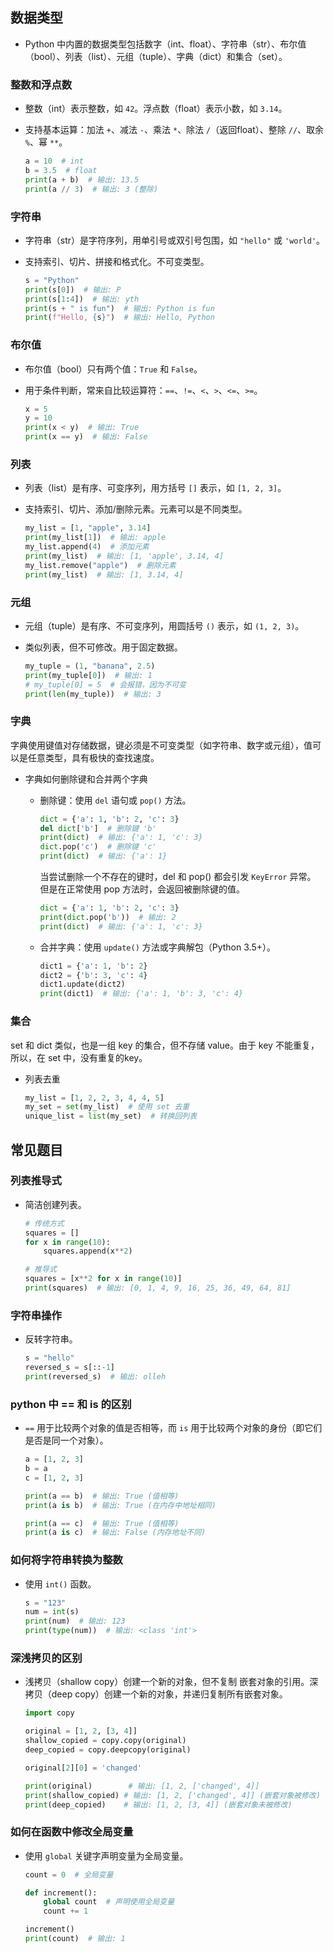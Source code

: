 ## 数据类型

- Python 中内置的数据类型包括数字（int、float）、字符串（str）、布尔值（bool）、列表（list）、元组（tuple）、字典（dict）和集合（set）。

### 整数和浮点数
- 整数（int）表示整数，如 `42`。浮点数（float）表示小数，如 `3.14`。
- 支持基本运算：加法 `+`、减法 `-`、乘法 `*`、除法 `/`（返回float）、整除 `//`、取余 `%`、幂 `**`。

  ```python
  a = 10  # int
  b = 3.5  # float
  print(a + b)  # 输出: 13.5
  print(a // 3)  # 输出: 3 (整除)
  ```

### 字符串
- 字符串（str）是字符序列，用单引号或双引号包围，如 `"hello"` 或 `'world'`。
- 支持索引、切片、拼接和格式化。不可变类型。

  ```python
  s = "Python"
  print(s[0])  # 输出: P
  print(s[1:4])  # 输出: yth
  print(s + " is fun")  # 输出: Python is fun
  print(f"Hello, {s}")  # 输出: Hello, Python
  ```

### 布尔值
- 布尔值（bool）只有两个值：`True` 和 `False`。
- 用于条件判断，常来自比较运算符：`==`、`!=`、`<`、`>`、`<=`、`>=`。

  ```python
  x = 5
  y = 10
  print(x < y)  # 输出: True
  print(x == y)  # 输出: False
  ```

### 列表
- 列表（list）是有序、可变序列，用方括号 `[]` 表示，如 `[1, 2, 3]`。
- 支持索引、切片、添加/删除元素。元素可以是不同类型。

  ```python
  my_list = [1, "apple", 3.14]
  print(my_list[1])  # 输出: apple
  my_list.append(4)  # 添加元素
  print(my_list)  # 输出: [1, 'apple', 3.14, 4]
  my_list.remove("apple")  # 删除元素
  print(my_list)  # 输出: [1, 3.14, 4]
  ```

### 元组
- 元组（tuple）是有序、不可变序列，用圆括号 `()` 表示，如 `(1, 2, 3)`。
- 类似列表，但不可修改。用于固定数据。

  ```python
  my_tuple = (1, "banana", 2.5)
  print(my_tuple[0])  # 输出: 1
  # my_tuple[0] = 5  # 会报错，因为不可变
  print(len(my_tuple))  # 输出: 3
  ```

### 字典
字典使用键值对存储数据，键必须是不可变类型（如字符串、数字或元组），值可以是任意类型，具有极快的查找速度。


- 字典如何删除键和合并两个字典
  - 删除键：使用 `del` 语句或 `pop()` 方法。

    ```python
    dict = {'a': 1, 'b': 2, 'c': 3}
    del dict['b']  # 删除键 'b'
    print(dict)  # 输出: {'a': 1, 'c': 3}
    dict.pop('c')  # 删除键 'c'
    print(dict)  # 输出: {'a': 1}
    ```

    当尝试删除一个不存在的键时，del 和 pop() 都会引发 `KeyError` 异常。
    但是在正常使用 pop 方法时，会返回被删除键的值。

    ```python
    dict = {'a': 1, 'b': 2, 'c': 3}
    print(dict.pop('b'))  # 输出: 2
    print(dict)  # 输出: {'a': 1, 'c': 3}
    ```

  - 合并字典：使用 `update()` 方法或字典解包（Python 3.5+）。

    ```python
    dict1 = {'a': 1, 'b': 2}
    dict2 = {'b': 3, 'c': 4}
    dict1.update(dict2)
    print(dict1)  # 输出: {'a': 1, 'b': 3, 'c': 4}
    ```
### 集合
set 和 dict 类似，也是一组 key 的集合，但不存储 value。由于 key 不能重复，所以，在 set 中，没有重复的key。

- 列表去重
    ```python
    my_list = [1, 2, 2, 3, 4, 4, 5]
    my_set = set(my_list)  # 使用 set 去重
    unique_list = list(my_set)  # 转换回列表
    ```

## 常见题目

### 列表推导式
- 简洁创建列表。

  ```python
  # 传统方式
  squares = []
  for x in range(10):
      squares.append(x**2)

  # 推导式
  squares = [x**2 for x in range(10)]
  print(squares)  # 输出: [0, 1, 4, 9, 16, 25, 36, 49, 64, 81]
  ```

### 字符串操作
- 反转字符串。

  ```python
  s = "hello"
  reversed_s = s[::-1]
  print(reversed_s)  # 输出: olleh
  ```

### python 中 == 和 is 的区别
- `==` 用于比较两个对象的值是否相等，而 `is` 用于比较两个对象的身份（即它们是否是同一个对象）。
  
  ```python
  a = [1, 2, 3]
  b = a
  c = [1, 2, 3]

  print(a == b)  # 输出: True (值相等)
  print(a is b)  # 输出: True (在内存中地址相同)

  print(a == c)  # 输出: True (值相等)
  print(a is c)  # 输出: False (内存地址不同)
  ```

### 如何将字符串转换为整数

- 使用 `int()` 函数。

  ```python
  s = "123"
  num = int(s)
  print(num)  # 输出: 123
  print(type(num))  # 输出: <class 'int'>
  ```

### 深浅拷贝的区别
- 浅拷贝（shallow copy）创建一个新的对象，但不复制
  嵌套对象的引用。深拷贝（deep copy）创建一个新的对象，并递归复制所有嵌套对象。

  ```python
  import copy

  original = [1, 2, [3, 4]]
  shallow_copied = copy.copy(original)
  deep_copied = copy.deepcopy(original)

  original[2][0] = 'changed'

  print(original)        # 输出: [1, 2, ['changed', 4]]
  print(shallow_copied) # 输出: [1, 2, ['changed', 4]] (嵌套对象被修改)
  print(deep_copied)    # 输出: [1, 2, [3, 4]] (嵌套对象未被修改)
  ```
### 如何在函数中修改全局变量
- 使用 `global` 关键字声明变量为全局变量。

  ```python
  count = 0  # 全局变量

  def increment():
      global count  # 声明使用全局变量
      count += 1

  increment()
  print(count)  # 输出: 1
  ```